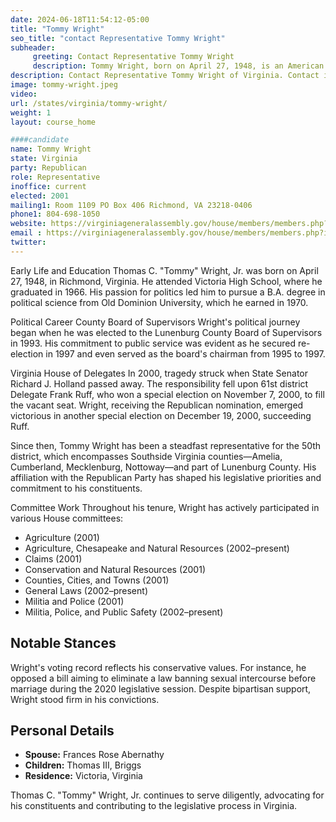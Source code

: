 ```yaml
---
date: 2024-06-18T11:54:12-05:00
title: "Tommy Wright"
seo_title: "contact Representative Tommy Wright"
subheader:
     greeting: Contact Representative Tommy Wright
     description: Tommy Wright, born on April 27, 1948, is an American politician affiliated with the Republican Party. He assumed office as a member of the Virginia House of Delegates, representing District 50, on January 10, 2024.
description: Contact Representative Tommy Wright of Virginia. Contact information for Tommy Wright includes email address, phone number, and mailing address.
image: tommy-wright.jpeg
video:
url: /states/virginia/tommy-wright/
weight: 1
layout: course_home

####candidate
name: Tommy Wright
state: Virginia
party: Republican
role: Representative
inoffice: current
elected: 2001
mailing1: Room 1109 PO Box 406 Richmond, VA 23218-0406
phone1: 804-698-1050
website: https://virginiageneralassembly.gov/house/members/members.php?id=H0136/
email : https://virginiageneralassembly.gov/house/members/members.php?id=H0136/
twitter: 
---
```

Early Life and Education
Thomas C. "Tommy" Wright, Jr. was born on April 27, 1948, in Richmond, Virginia. He attended Victoria High School, where he graduated in 1966. His passion for politics led him to pursue a B.A. degree in political science from Old Dominion University, which he earned in 1970.

Political Career
County Board of Supervisors
Wright's political journey began when he was elected to the Lunenburg County Board of Supervisors in 1993. His commitment to public service was evident as he secured re-election in 1997 and even served as the board's chairman from 1995 to 1997.

Virginia House of Delegates
In 2000, tragedy struck when State Senator Richard J. Holland passed away. The responsibility fell upon 61st district Delegate Frank Ruff, who won a special election on November 7, 2000, to fill the vacant seat. Wright, receiving the Republican nomination, emerged victorious in another special election on December 19, 2000, succeeding Ruff.

Since then, Tommy Wright has been a steadfast representative for the 50th district, which encompasses Southside Virginia counties—Amelia, Cumberland, Mecklenburg, Nottoway—and part of Lunenburg County. His affiliation with the Republican Party has shaped his legislative priorities and commitment to his constituents.

Committee Work
Throughout his tenure, Wright has actively participated in various House committees:
- Agriculture (2001)
- Agriculture, Chesapeake and Natural Resources (2002–present)
- Claims (2001)
- Conservation and Natural Resources (2001)
- Counties, Cities, and Towns (2001)
- General Laws (2002–present)
- Militia and Police (2001)
- Militia, Police, and Public Safety (2002–present)

## Notable Stances
Wright's voting record reflects his conservative values. For instance, he opposed a bill aiming to eliminate a law banning sexual intercourse before marriage during the 2020 legislative session. Despite bipartisan support, Wright stood firm in his convictions.

## Personal Details
- **Spouse:** Frances Rose Abernathy
- **Children:** Thomas III, Briggs
- **Residence:** Victoria, Virginia

Thomas C. "Tommy" Wright, Jr. continues to serve diligently, advocating for his constituents and contributing to the legislative process in Virginia.

